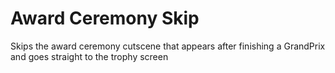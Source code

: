# Award Ceremony Skip

Skips the award ceremony cutscene that appears after finishing a GrandPrix and goes straight to the trophy screen
